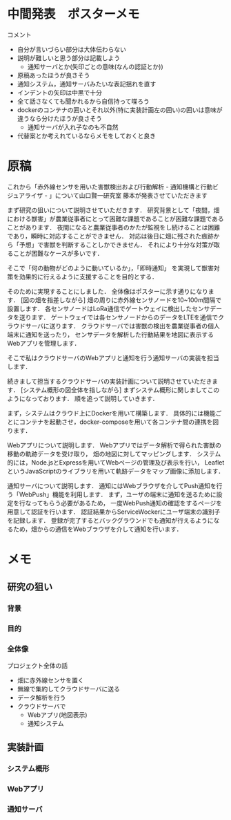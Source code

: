 # 中間発表　ポスターメモ
コメント 
- 自分が言いづらい部分は大体伝わらない
- 説明が難しいと思う部分は記載しよう
    - 通知サーバとか(矢印ごとの意味(なんの認証とか))
- 原稿あったほうが良さそう
- 通知システム，通知サーバみたいな表記揺れを直す
- インデントの矢印は中黒で十分
- 全て話さなくても聞かれるから自信持って喋ろう
- dockerのコンテナの囲いとそれ以外(特に実装計画左の囲い)の囲いは意味が違うなら分けたほうが良さそう
    - 通知サーバが入れ子なのも不自然
- 代替案とか考えれているならメモをしておくと良き

# 原稿
これから「赤外線センサを用いた害獣検出および行動解析 - 通知機構と行動ビジュアライザ - 」について山口賢一研究室 藤本が発表させていただきます


まず研究の狙いについて説明させていただきます．
研究背景として「夜間，畑における獣害」が農業従事者にとって困難な課題であることが困難な課題であることがあります．
夜間になると農業従事者のかたが監視をし続けることは困難であり，瞬時に対応することができません．
対応は後日に畑に残された痕跡から「予想」で害獣を判断することしかできません．
それにより十分な対策が取ることが困難なケースが多いです．

そこで「何の動物がどのように動いているか」，「即時通知」
を実現して獣害対策を効果的に行えるように支援することを目的とする．

そのために実現することにしました．
全体像はポスターに示す通りになります．
[図の畑を指差しながら]
畑の周りに赤外線センサノードを10~100m間隔で設置します．
各センサノードはLoRa通信でゲートウェイに検出したセンサデータを送ります．
ゲートウェイでは各センサノードからのデータをLTEを通信でクラウドサーバに送ります．
クラウドサーバでは害獣の検出を農業従事者の個人端末に通知を送ったり，
センサデータを解析した行動結果を地図に表示するWebアプリを管理します．

そこで私はクラウドサーバのWebアプリと通知を行う通知サーバの実装を担当します．


続きまして担当するクラウドサーバの実装計画について説明させていただきます．
[システム概形の図全体を指しながら]
まずシステム概形に関しましてこのようになっております．
順を追って説明していきます．

まず，システムはクラウド上にDockerを用いて構築します．
具体的には機能ごとにコンテナを起動させ，docker-composeを用いて各コンテナ間の連携を図ります．

Webアプリについて説明します．
Webアプリではデータ解析で得られた害獣の移動の軌跡データを受け取り，
畑の地図に対してマッピングします．
システム的には，Node.jsとExpressを用いてWebページの管理及び表示を行い，
LeafletというJavaScriptのライブラリを用いて軌跡データをマップ画像に添加します．

通知サーバについて説明します．
通知にはWebブラウザを介してPush通知を行う「WebPush」機能を利用します．
まず，ユーザの端末に通知を送るために設定を行なってもらう必要があるため，
一度WebPush通知の確認をするページを用意して認証を行います．
認証結果からServiceWockerにユーザ端末の識別子を記録します．
登録が完了するとバックグラウンドでも通知が行えるようになるため，畑からの通信をWebブラウザを介して通知を行います．





# メモ
## 研究の狙い
### 背景

### 目的
### 全体像
プロジェクト全体の話
- 畑に赤外線センサを置く
- 無線で集約してクラウドサーバに送る
- データ解析を行う
- クラウドサーバで
    - Webアプリ(地図表示)
    - 通知システム


## 実装計画
### システム概形

### Webアプリ

### 通知サーバ